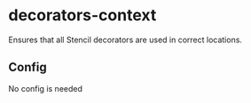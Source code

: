 # decorators-context

Ensures that all Stencil decorators are used in correct locations.

## Config

No config is needed

